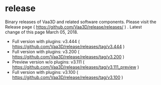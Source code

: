 # release
Binary releases of Vaa3D and related software components. Please visit the Release page ( https://github.com/Vaa3D/release/releases/ ) . Latest change of this page March 05, 2018.

* Full version with plugins: v3.444 ( https://github.com/Vaa3D/release/releases/tag/v3.444 )
* Full version with plugins: v3.200 ( https://github.com/Vaa3D/release/releases/tag/v3.200 )
* Preview version w/o plugins: v3.111 ( https://github.com/Vaa3D/release/releases/tag/v3.111_preview )
* Full version with plugins: v3.100 ( https://github.com/Vaa3D/release/releases/tag/v3.100 )
